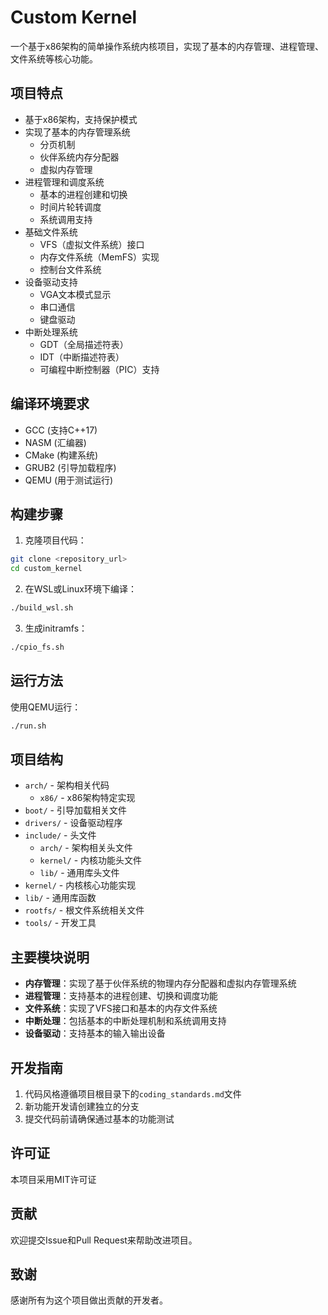 # Custom Kernel

一个基于x86架构的简单操作系统内核项目，实现了基本的内存管理、进程管理、文件系统等核心功能。

## 项目特点

- 基于x86架构，支持保护模式
- 实现了基本的内存管理系统
  - 分页机制
  - 伙伴系统内存分配器
  - 虚拟内存管理
- 进程管理和调度系统
  - 基本的进程创建和切换
  - 时间片轮转调度
  - 系统调用支持
- 基础文件系统
  - VFS（虚拟文件系统）接口
  - 内存文件系统（MemFS）实现
  - 控制台文件系统
- 设备驱动支持
  - VGA文本模式显示
  - 串口通信
  - 键盘驱动
- 中断处理系统
  - GDT（全局描述符表）
  - IDT（中断描述符表）
  - 可编程中断控制器（PIC）支持

## 编译环境要求

- GCC (支持C++17)
- NASM (汇编器)
- CMake (构建系统)
- GRUB2 (引导加载程序)
- QEMU (用于测试运行)

## 构建步骤

1. 克隆项目代码：
```bash
git clone <repository_url>
cd custom_kernel
```

2. 在WSL或Linux环境下编译：
```bash
./build_wsl.sh
```

3. 生成initramfs：
```bash
./cpio_fs.sh
```

## 运行方法

使用QEMU运行：
```bash
./run.sh
```

## 项目结构

- `arch/` - 架构相关代码
  - `x86/` - x86架构特定实现
- `boot/` - 引导加载相关文件
- `drivers/` - 设备驱动程序
- `include/` - 头文件
  - `arch/` - 架构相关头文件
  - `kernel/` - 内核功能头文件
  - `lib/` - 通用库头文件
- `kernel/` - 内核核心功能实现
- `lib/` - 通用库函数
- `rootfs/` - 根文件系统相关文件
- `tools/` - 开发工具

## 主要模块说明

- **内存管理**：实现了基于伙伴系统的物理内存分配器和虚拟内存管理系统
- **进程管理**：支持基本的进程创建、切换和调度功能
- **文件系统**：实现了VFS接口和基本的内存文件系统
- **中断处理**：包括基本的中断处理机制和系统调用支持
- **设备驱动**：支持基本的输入输出设备

## 开发指南

1. 代码风格遵循项目根目录下的`coding_standards.md`文件
2. 新功能开发请创建独立的分支
3. 提交代码前请确保通过基本的功能测试

## 许可证

本项目采用MIT许可证

## 贡献

欢迎提交Issue和Pull Request来帮助改进项目。

## 致谢

感谢所有为这个项目做出贡献的开发者。